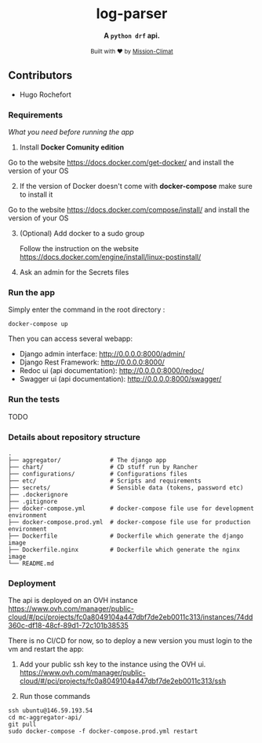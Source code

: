 <h1 align="center">log-parser</h1>

<div align="center">
  <strong>A <code>python drf</code> api.</strong>
</div>

<br/>

<div align="center">
  <sub>Built with ❤︎ by
  <a href="https://mission-climat.io/">Mission-Climat</a>
</div>




## Contributors

- Hugo Rochefort


### Requirements

_What you need before running the app_

1. Install **Docker Comunity edition**

  Go to the website https://docs.docker.com/get-docker/ and install the version of your OS

2. If the version of Docker doesn't come with **docker-compose** make sure to install it

  Go to the website https://docs.docker.com/compose/install/ and install the version of your OS

3. (Optional) Add docker to a sudo group 

   Follow the instruction on the website https://docs.docker.com/engine/install/linux-postinstall/

4. Ask an admin for the Secrets files

### Run the app

Simply enter the command in the root directory :
```
docker-compose up
```

Then you can access several webapp:
- Django admin interface: http://0.0.0.0:8000/admin/
- Django Rest Framework: http://0.0.0.0:8000/ 
- Redoc ui (api documentation): http://0.0.0.0:8000/redoc/
- Swagger ui (api documentation): http://0.0.0.0:8000/swagger/

### Run the tests

TODO


### Details about repository structure

    .
    ├── aggregator/              # The django app 
    ├── chart/                   # CD stuff run by Rancher
    ├── configurations/          # Configurations files
    ├── etc/                     # Scripts and requirements
    ├── secrets/                 # Sensible data (tokens, password etc)
    ├── .dockerignore
    ├── .gitignore
    ├── docker-compose.yml       # docker-compose file use for development environment 
    ├── docker-compose.prod.yml  # docker-compose file use for production environment
    ├── Dockerfile               # Dockerfile which generate the django image 
    ├── Dockerfile.nginx         # Dockerfile which generate the nginx image
    └── README.md

### Deployment

The api is deployed on an OVH instance https://www.ovh.com/manager/public-cloud/#/pci/projects/fc0a8049104a447dbf7de2eb0011c313/instances/74dd360c-df18-48cf-89d1-72c101b38535

There is no CI/CD for now, so to deploy a new version you must login to the vm and restart the app:
 1. Add your public ssh key to the instance using the OVH ui.
https://www.ovh.com/manager/public-cloud/#/pci/projects/fc0a8049104a447dbf7de2eb0011c313/ssh

2. Run those commands
```
ssh ubuntu@146.59.193.54
cd mc-aggregator-api/
git pull
sudo docker-compose -f docker-compose.prod.yml restart 
```